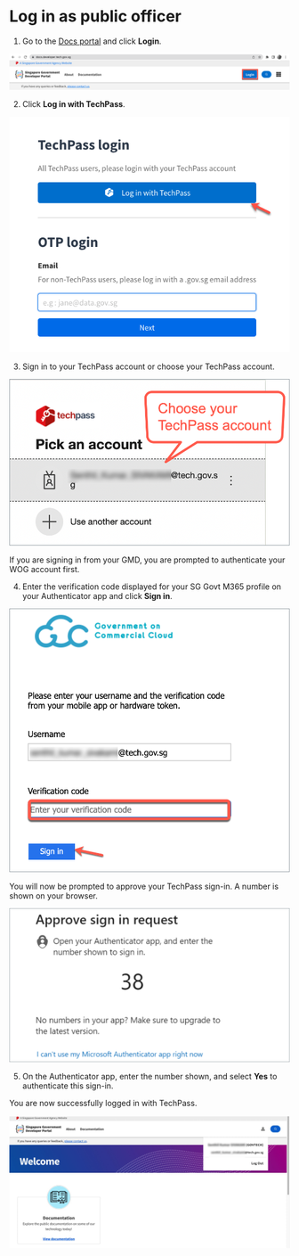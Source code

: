 # Log in as public officer

1. Go to the [Docs portal](https://docs.developer.tech.gov.sg/) and click **Login**.

<kbd>![new-docs](assets/images/onboarding/po-non-se/new-docs-portal.png)</kbd>

2. Click **Log in with TechPass**.

<kbd>![new-mfa](assets/images/onboarding/po-non-se/new-docs-tech.png)</kbd>

3. Sign in to your TechPass account or choose your TechPass account.

<kbd>![sign-in](assets/images/access-sgts-services-using-techpass/log-in-with-techpass.png)</kbd>

If you are signing in from your GMD, you are prompted to authenticate your WOG account first.

4. Enter the verification code displayed for your SG Govt M365 profile on your Authenticator app and click **Sign in**.

<kbd>![verification-po](assets/images/access-sgts-services-using-techpass/verification-code-po.png)</kbd>

You will now be prompted to approve your TechPass sign-in. A number is shown on your browser.

<kbd>![mfa](assets/images/onboarding/po-non-se/mfa-number-displayed-on-screen.png)</kbd>

5. On the Authenticator app, enter the number shown, and select **Yes** to authenticate this sign-in.

You are now successfully logged in with TechPass.

<kbd>![after-po-login](assets/images/access-sgts-services-using-techpass/final.png)</kbd>


